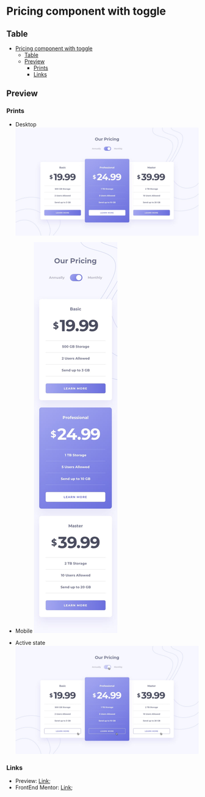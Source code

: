 # Pricing component with toggle

## Table

- [Pricing component with toggle](#pricing-component-with-toggle)
  - [Table](#table)
  - [Preview](#preview)
    - [Prints](#prints)
    - [Links](#links)

## Preview

### Prints

-   Desktop
    <img src="design/desktop-design-monthly.jpg">

-   Mobile
    <img src="design/mobile-design-monthly.jpg">

-   Active state
    <img src="design/active-states.jpg">

### Links

-   Preview: [Link](https://nyyu.github.io/Pricing-component/);
-   FrontEnd Mentor: [Link](https://www.frontendmentor.io/challenges/pricing-component-with-toggle-8vPwRMIC);
